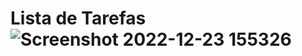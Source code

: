 # Lista de Tarefas![Screenshot 2022-12-23 155326](https://user-images.githubusercontent.com/97493181/209394221-9841e54c-ad75-4fb3-b6f6-e0fb5d931684.png)
